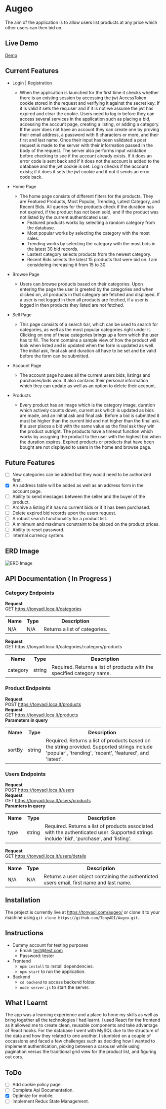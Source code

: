 # Augeo
The aim of the application is to allow users list products at any price which other users can then bid on.

## Live Demo
<a href="https://tonyadi.com/Augeo/" target="_blank">Demo</a>

## Current Features
- Login | Registration
  - When the application is launched for the first time it checks whether there is an existing session by accessing the jwt AccessToken cookie stored in the request and verifying it against the secret key. If it is valid it sets the req.user and if it is not we assume the jwt has expired and clear the cookie.
  Users need to log in before they can access several services in the application such as placing a bid, accessing the account page, creating a listing, or adding a category. If the user does not have an account they can create one by proving their email address, a password with 6 characters or more, and their first and last name. Once their input has been validated a post request is made to the server with their information passed in the body of the request. The server also performs input validation before checking to see if the account already exists. If it does an error code is sent back and if it does not the account is added to the database and the jwt cookie is set. Login checks if the account exists; if it does it sets the jwt cookie and if not it sends an error code back.
- Home Page
  - The home page consists of different filters for the products. They are Featured Products, Most Popular, Trending, Latest Category, and Recent Bids. All queries for the products check if the duration has not expired, if the product has not been sold, and if the product was not listed by the current authenticated user.
    - Featured products works by selecting a random category from the database.
    - Most popular works by selecting the category with the most sales.
    - Trending works by selecting the category with the most bids in the latest 30 bid records.
    - Lastest category selects products from the newest category.
    - Recent Bids selects the latest 15 products that were bid on. I am considering increasing it from 15 to 30.
- Browse Page
  - Users can browse products based on their categories. Upon entering the page the user is greeted by the categories and when clicked on, all products in that category are fetched and displayed. If a user is not logged in then all products are fetched, if a user is logged in then products they listed are not fetched. 
 
- Sell Page
  - This page consists of a search bar, which can be used to search for categories, as well as the most popular categories right under it. Clicking on one of these categories brings up a form which the user has to fill. The form contains a sample view of how the product will look when listed and is updated when the form is updated as well. The initial ask, final ask and duration all have to be set and be valid before the form can be submitted.
 
- Account Page
  -  The account page houses all the current users bids, listings and purchases/bids won. It also contains their personal information which they can update as well as an option to delete their account. 

- Products
  -  Every product has an image which is the category image, duration which actively counts down, current ask which is updated as bids are made, and an initial ask and final ask. Before a bid is submitted it must be higher than the current bid and not higher than the final ask. If a user places a bid with the same value as the final ask they win the product outright. The products have a timeout function which works by assigning the product to the user with the highest bid when the duration expires. Expired products or products that have been bought are not displayed to users in the home and browse page.


## Future Features
- [ ] New categories can be added but they would need to be authorized first.
- [x] An address table will be added as well as an address form in the account page.
- [ ] Ability to send messages between the seller and the buyer of the product.
- [ ] Archive a listing if it has no current bids or if it has been purchased.
- [ ] Delete expired bid records upon the users request.
- [ ] A robust search functionality for a product list.
- [ ] A minimum and maximum constraint to be placed on the product prices.
- [ ] Ability to reset password.
- [ ] Internal currency system.

## ERD Image
![ERD Image](https://github.com/TonyADI/Augeo/blob/main/src/backend/ERD.png?raw=true)

## API Documentation ( In Progress )
### Category Endpoints
<b>Request</b>
<br>
GET https://tonyadi.loca.lt/categories
<br>
<table>
  <tr>
    <th>Name</th>
    <th>Type</th>
    <th>Description</th>
  </tr>
  <tr>
    <td>N/A</td>
    <td>N/A</td>
    <td>Returns a list of categories.</td>
  </tr>
</table>
<b>Request</b>
<br>
GET https://tonyadi.loca.lt/categories/:category/products
<br>
<table>
  <tr>
    <th>Name</th>
    <th>Type</th>
    <th>Description</th>
  </tr>
  <tr>
    <td>category</td>
    <td>string</td>
    <td>Required. Returns a list of products with the specified category name.</td>
  </tr>
</table>

### Product Endpoints
<b>Request</b>
<br>
POST https://tonyadi.loca.lt/products
<br>
<b>Request</b>
<br>
GET https://tonyadi.loca.lt/products
<br>
<b>Parameters in query</b>
<table>
  <tr>
    <th>Name</th>
    <th>Type</th>
    <th>Description</th>
  </tr>
  <tr>
    <td>sortBy</td>
    <td>string</td>
    <td>Required. Returns a list of products based on the string provided. Supported strings include
    'popular', 'trending', 'recent', 'featured', and 'latest'.</td>
  </tr>
</table>

### Users Endpoints
<b>Request</b>
<br>
POST https://tonyadi.loca.lt/users
<br>
<b>Request</b>
<br>
GET https://tonyadi.loca.lt/users/products
<br>
<b>Paramters in query</b>
<table>
  <tr>
    <th>Name</th>
    <th>Type</th>
    <th>Description</th>
  </tr>
  <tr>
    <td>type</td>
    <td>string</td>
    <td>Required. Returns a list of products associated with the authenticated user. Supported strings include 
    'bid', 'purchase', and 'listing'.</td>
  </tr>
</table>


<b>Request</b>
<br>
GET https://tonyadi.loca.lt/users/details
<br>
<table>
  <tr>
    <th>Name</th>
    <th>Type</th>
    <th>Description</th>
  </tr>
  <tr>
    <td>N/A</td>
    <td>N/A</td>
    <td>Returns a user object containing the authenticted users email, first name and last name.</td>
  </tr>
</table>

## Installation
The project is currently live at https://tonyadi.com/augeo/ or clone it to your machine using `git clone https://github.com/TonyADI/Augeo.git`.
## Instructions
- Dummy account for testing purposes
  - Email: test@test.com
  - Password: tester
- Frontend
  - `npm install` to install dependencies.
  - `npm start` to run the application.
- Backend
  -  `cd backend` to access backend folder.
  -  `node server.js` to start the server.

## What I Learnt
The app was a learning experience and a place to hone my skills as well as bring together all the technologies I had learnt. I used React for the frontend as it allowed me to create clean, reusable components and take advantage of React hooks. For the database I went with MySQL due to the structure of the data and how they related to one another. I stumbled on a couple of occassions and faced a few challenges such as deciding how I wanted to implement authentication, picking between a carousel while using pagination versus the traditional grid view for the product list, and figuring out cors.

## ToDo
- [ ] Add cookie policy page.
- [ ] Complete Api Documentation.
- [x] Optimize for mobile.
- [ ] Implement Redux State Management.
